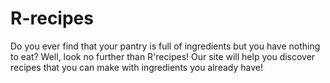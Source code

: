 # R-recipes
Do you ever find that your pantry is full of ingredients but you have nothing to eat? Well, look no further than R'recipes! Our site will help you discover recipes that you can make with ingredients you already have! 
